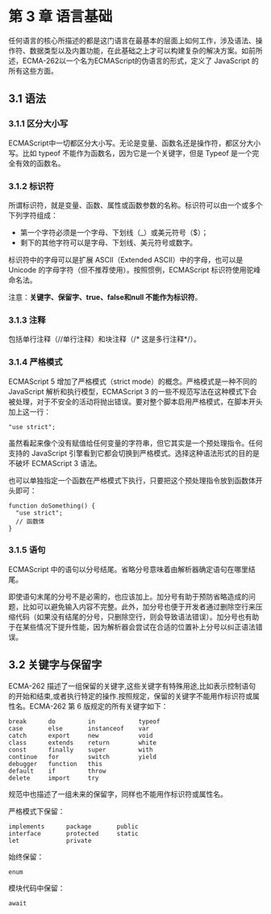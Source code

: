 # 第 3 章 语言基础

任何语言的核心所描述的都是这门语言在最基本的层面上如何工作，涉及语法、操作符、数据类型以及内置功能，在此基础之上才可以构建复杂的解决方案。如前所述，ECMA-262以一个名为ECMAScript的伪语言的形式，定义了 JavaScript 的所有这些方面。

## 3.1 语法

### 3.1.1 区分大小写

ECMAScript中一切都区分大小写。无论是变量、函数名还是操作符，都区分大小写。比如 typeof 不能作为函数名，因为它是一个关键字，但是 Typeof 是一个完全有效的函数名。

### 3.1.2 标识符

所谓标识符，就是变量、函数、属性或函数参数的名称。标识符可以由一个或多个下列字符组成：

* 第一个字符必须是一个字母、下划线（_）或美元符号（$）；
* 剩下的其他字符可以是字母、下划线、美元符号或数字。

标识符中的字母可以是扩展 ASCII（Extended ASCII）中的字母，也可以是 Unicode 的字母字符（但不推荐使用）。按照惯例，ECMAScript 标识符使用驼峰命名法。

注意：**关键字、保留字、true、false和null 不能作为标识符**。

### 3.1.3 注释

包括单行注释（//单行注释）和块注释（/* 这是多行注释*/）。

### 3.1.4 严格模式

ECMAScript 5 增加了严格模式（strict mode）的概念。严格模式是一种不同的 JavaScript 解析和执行模型，ECMAScript 3 的一些不规范写法在这种模式下会被处理，对于不安全的活动将抛出错误。要对整个脚本启用严格模式，在脚本开头加上这一行：

```
"use strict";
```

虽然看起来像个没有赋值给任何变量的字符串，但它其实是一个预处理指令。任何支持的 JavaScript 引擎看到它都会切换到严格模式。选择这种语法形式的目的是不破坏 ECMAScript 3 语法。

也可以单独指定一个函数在严格模式下执行，只要把这个预处理指令放到函数体开头即可：

```
function doSomething() {
  "use strict";
  // 函数体
}
```

### 3.1.5 语句

ECMAScript 中的语句以分号结尾。省略分号意味着由解析器确定语句在哪里结尾。

即使语句末尾的分号不是必需的，也应该加上。加分号有助于预防省略造成的问题，比如可以避免输入内容不完整。此外，加分号也便于开发者通过删除空行来压缩代码（如果没有结尾的分号，只删除空行，则会导致语法错误）。加分号也有助于在某些情况下提升性能，因为解析器会尝试在合适的位置补上分号以纠正语法错误。

## 3.2 关键字与保留字

ECMA-262 描述了一组保留的关键字,这些关键字有特殊用途,比如表示控制语句的开始和结束,或者执行特定的操作.按照规定，保留的关键字不能用作标识符或属性名。ECMA-262 第 6 版规定的所有关键字如下：

```
break      do         in            typeof
case       else       instanceof    var
catch      export     new           void
class      extends    return        white
const      finally    super         with
continue   for        switch        yield
debugger   function   this
default    if         throw
delete     import     try
```

规范中也描述了一组未来的保留字，同样也不能用作标识符或属性名。

严格模式下保留：

```
implements      package       public
interface       protected     static
let             private
```

始终保留：

```
enum
```

模块代码中保留：

```
await
```

